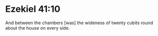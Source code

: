# Ezekiel 41:10

And between the chambers [was] the wideness of twenty cubits round about the house on every side.